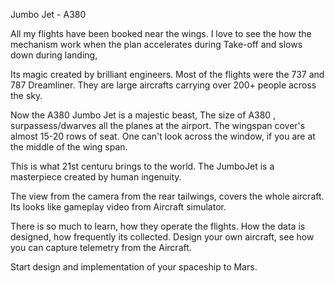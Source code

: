 Jumbo Jet - A380

All my flights have been booked near the wings.
I love to see the how the mechanism work when the plan accelerates during Take-off
and slows down during landing,

Its magic created by brilliant engineers. Most of the flights were the 737 and 787 Dreamliner.
They are large aircrafts carrying over 200+ people across the sky.

Now the A380 Jumbo Jet is a majestic beast, The size of A380 , surpassess/dwarves all the planes at the airport.
The wingspan cover's almost 15-20 rows of seat. One can't look across the window, 
if you are at the middle of the wing span.

This is what 21st centuru brings to the world. The JumboJet is a masterpiece created by human ingenuity.

The view from the camera from the rear tailwings, covers the whole aircraft. Its looks like gameplay video
from Aircraft simulator.

There is so much to learn, how they operate the flights. 
How the data is designed, how frequently its collected. 
Design your own aircraft, see how you can capture telemetry from the Aircraft.

Start design and implementation of your spaceship to Mars.